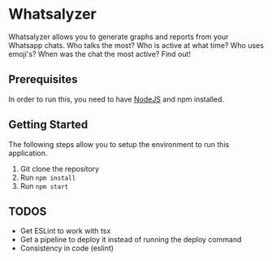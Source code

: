 # Whatsalyzer

Whatsalyzer allows you to generate graphs and reports from your Whatsapp chats.
Who talks the most? Who is active at what time? Who uses emoji's? When was the chat the most active? Find out!

## Prerequisites

In order to run this, you need to have [NodeJS](https://nodejs.org/en/) and npm installed.

## Getting Started

The following steps allow you to setup the environment to run this application.

1. Git clone the repository
2. Run `npm install`
3. Run `npm start`

## TODOS

- Get ESLint to work with tsx
- Get a pipeline to deploy it instead of running the deploy command
- Consistency in code (eslint)
